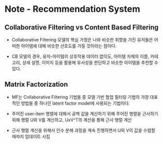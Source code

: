 # Note - Recommendation System

## Collaborative Filtering vs Content Based Filtering

- Collaborative Filtering 모델의 핵심 가정은 나와 비슷한 취향을 가진 유저들은 어떠한 아이템에 대해 비슷한 선호도를 가질 것이라는 점이다.

- CB 모델의 경우, 유저-아이템의 상호작용 데이터 없이도, 아이템 자체의 이름, 카테고리, 상세 설명, 이미지 등을 활용해 유사성을 판단하고 비슷한 아이템을 추천할 수 있다.

## Matrix Factorization

- MF는 Collaborative Filtering 기법들 중 모델 기반 협업 필터링 기법의 가장 대표적인 방법들 중 하나인 latent factor model에 사용되는 기법이다.

- 주어진 user-item 행렬에 대해서 공백 값을 계산하기 위해 주어진 행렬을 근사하기 위해 행렬 U와 V를 계산하고, UxV^T의 계산을 통해 근사 행렬 계산

- 근사 행렬 계산을 위해서 인수 분해 과정을 계속 진행하면서 U와 V의 값을 수렴할 때까지 업데이트 시킴

